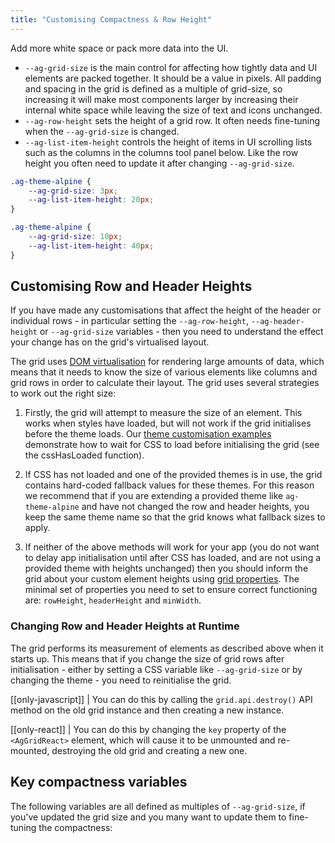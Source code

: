 ```yaml
---
title: "Customising Compactness & Row Height"
---
```


Add more white space or pack more data into the UI.

- `--ag-grid-size` is the main control for affecting how tightly data and UI elements are packed together. It should be a value in pixels. All padding and spacing in the grid is defined as a multiple of grid-size, so increasing it will make most components larger by increasing their internal white space while leaving the size of text and icons unchanged.
- `--ag-row-height` sets the height of a grid row. It often needs fine-tuning when the `--ag-grid-size` is changed.
- `--ag-list-item-height` controls the height of items in UI scrolling lists such as the columns in the columns tool panel below. Like the row height you often need to update it after changing `--ag-grid-size`.

```css
.ag-theme-alpine {
    --ag-grid-size: 3px;
    --ag-list-item-height: 20px;
}
```

<grid-example title='Tight layout' name='compactness-tight' type='generated' options='{ "exampleHeight": 450, "enterprise": true, "modules": ["clientside", "rowgrouping", "menu", "setfilter", "columnpanel"]  }'></grid-example>

```css
.ag-theme-alpine {
    --ag-grid-size: 10px;
    --ag-list-item-height: 40px;
}
```

<grid-example title='Loose layout' name='compactness-loose' type='generated' options='{ "exampleHeight": 450, "enterprise": true, "modules": ["clientside", "rowgrouping", "menu", "setfilter", "columnpanel"]  }'></grid-example>


## Customising Row and Header Heights

If you have made any customisations that affect the height of the header or individual rows - in particular setting the `--ag-row-height`, `--ag-header-height` or `--ag-grid-size` variables - then you need to understand the effect your change has on the grid's virtualised layout.

The grid uses [DOM virtualisation](/dom-virtualisation/) for rendering large amounts of data,
which means that it needs to know the size of various elements like columns and grid rows in order to calculate their layout. The grid uses several strategies to work out the right size:

1. Firstly, the grid will attempt to measure the size of an element. This works when styles have loaded, but will not work if the grid initialises before the theme loads. Our [theme customisation examples](https://github.com/ag-grid/ag-grid-customise-theme/blob/master/src/vanilla/src/grid.js) demonstrate how to wait for CSS to load before initialising the grid (see the cssHasLoaded function).

2. If CSS has not loaded and one of the provided themes is in use, the grid contains hard-coded fallback values for these themes. For this reason we recommend that if you are extending a provided theme like `ag-theme-alpine` and have not changed the row and header heights, you keep the same theme name so that the grid knows what fallback sizes to apply.

3. If neither of the above methods will work for your app (you do not want to delay app initialisation until after CSS has loaded, and are not using a provided theme with heights unchanged) then you should inform the grid about your custom element heights using [grid properties](/grid-options/). The minimal set of properties you need to set to ensure correct functioning are: `rowHeight`, `headerHeight` and `minWidth`.


### Changing Row and Header Heights at Runtime

The grid performs its measurement of elements as described above when it starts up. This means that if you change the size of grid rows after initialisation - either by setting a CSS variable like `--ag-grid-size` or by changing the theme - you need to reinitialise the grid.

[[only-javascript]]
| You can do this by calling the `grid.api.destroy()` API method on the old grid instance and then creating a new instance.

[[only-react]]
| You can do this by changing the `key` property of the `<AgGridReact>` element, which will cause it to be unmounted and re-mounted, destroying the old grid and creating a new one.

## Key compactness variables

The following variables are all defined as multiples of `--ag-grid-size`, if you've updated the grid size and you many want to update them to fine-tuning the compactness:

<api-documentation source='global-style-customisation-variables/resources/variables.json' section='variables' names='["--ag-widget-container-horizontal-padding", "--ag-widget-container-vertical-padding", "--ag-widget-horizontal-spacing", "--ag-widget-vertical-spacing", "--ag-cell-horizontal-padding", "--ag-row-height", "--ag-list-item-height", "--ag-column-select-indent-size", "--ag-set-filter-indent-size"]' config='{"maxLeftColumnWidth": 35, "hideHeader": true}'></api-documentation>
